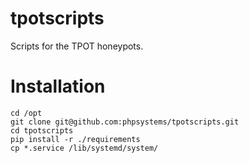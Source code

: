 # tpotscripts
Scripts for the TPOT honeypots.

# Installation

```
cd /opt
git clone git@github.com:phpsystems/tpotscripts.git
cd tpotscripts
pip install -r ./requirements
cp *.service /lib/systemd/system/
```

